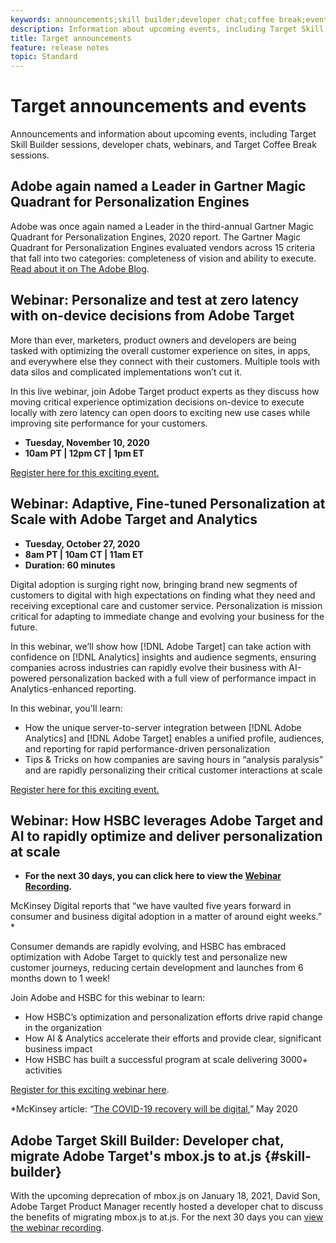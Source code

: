 ```yaml
---
keywords: announcements;skill builder;developer chat;coffee break;events
description: Information about upcoming events, including Target Skill Builder sessions, developer chats, webinars, and Target Coffee Break sessions.
title: Target announcements
feature: release notes
topic: Standard 
---
```


# Target announcements and events

Announcements and information about upcoming events, including Target Skill Builder sessions, developer chats, webinars, and Target Coffee Break sessions.

## Adobe again named a Leader in Gartner Magic Quadrant for Personalization Engines

Adobe was once again named a Leader in the third-annual Gartner Magic Quadrant for Personalization Engines, 2020 report. The Gartner Magic Quadrant for Personalization Engines evaluated vendors across 15 criteria that fall into two categories: completeness of vision and ability to execute. [Read about it on The Adobe Blog](https://theblog.adobe.com/adobe-again-named-leader-in-gartner-magic-quadrant-for-personalization-engines/).

## Webinar: Personalize and test at zero latency with on-device decisions from Adobe Target

More than ever, marketers, product owners and developers are being tasked with optimizing the overall customer experience on sites, in apps, and everywhere else they connect with their customers. Multiple tools with data silos and complicated implementations won’t cut it.

In this live webinar, join Adobe Target product experts as they discuss how moving critical experience optimization decisions on-device to execute locally with zero latency can open doors to exciting new use cases while improving site performance for your customers.

* **Tuesday, November 10, 2020**
* **10am PT | 12pm CT | 1pm ET**

[Register here for this exciting event.](https://www.adobeeventsonline.com/Target/2020/OnDeviceDecisions/invite.html)

## Webinar: Adaptive, Fine-tuned Personalization at Scale with Adobe Target and Analytics

* **Tuesday, October 27, 2020**
* **8am PT | 10am CT | 11am ET**
* **Duration: 60 minutes**

Digital adoption is surging right now, bringing brand new segments of customers to digital with high expectations on finding what they need and receiving exceptional care and customer service. Personalization is mission critical for adapting to immediate change and evolving your business for the future.

In this webinar, we’ll show how [!DNL Adobe Target] can take action with confidence on [!DNL Analytics] insights and audience segments, ensuring companies across industries can rapidly evolve their business with AI-powered personalization backed with a full view of performance impact in Analytics-enhanced reporting.

In this webinar, you'll learn:

* How the unique server-to-server integration between [!DNL Adobe Analytics] and [!DNL Adobe Target] enables a unified profile, audiences, and reporting for rapid performance-driven personalization
* Tips & Tricks on how companies are saving hours in “analysis paralysis” and are rapidly personalizing their critical customer interactions at scale

[Register here for this exciting event.](https://www.adobeeventsonline.com/Webinar/2020/PersonalizationScale/invite.html)

## Webinar: How HSBC leverages Adobe Target and AI to rapidly optimize and deliver personalization at scale

* **For the next 30 days, you can click here to view the [Webinar Recording](https://seminars.adobeconnect.com/ps4ozlg7qfdy/?proto=true).**

McKinsey Digital reports that “we have vaulted five years forward in consumer and business digital adoption in a matter of around eight weeks.” *

Consumer demands are rapidly evolving, and HSBC has embraced optimization with Adobe Target to quickly test and personalize new customer journeys, reducing certain development and launches from 6 months down to 1 week!

Join Adobe and HSBC for this webinar to learn:

* How HSBC’s optimization and personalization efforts drive rapid change in the organization
* How AI & Analytics accelerate their efforts and provide clear, significant business impact
* How HSBC has built a successful program at scale delivering 3000+ activities

[Register for this exciting webinar here](https://hsbc-targetai.experienceleague.adobeevents.com/).

*McKinsey article: “[The COVID-19 recovery will be digital](https://www.mckinsey.com/business-functions/mckinsey-digital/our-insights/the-covid-19-recovery-will-be-digital-a-plan-for-the-first-90-days#),” May 2020

## Adobe Target Skill Builder: Developer chat, migrate Adobe Target's mbox.js to at.js {#skill-builder}

With the upcoming deprecation of mbox.js on January 18, 2021, David Son, Adobe Target Product Manager recently hosted a developer chat to discuss the benefits of migrating mbox.js to at.js. For the next 30 days you can [view the webinar recording](https://seminars.adobeconnect.com/ptdo6mfo6qn6/?proto=true).